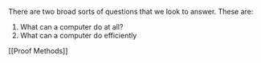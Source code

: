 There are two broad sorts of questions that we look to answer. These are:
1. What can a computer do at all?
2. What can a computer do efficiently

[[Proof Methods]]
